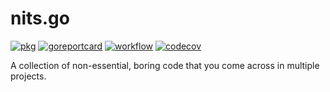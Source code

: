 # nits.go

[![pkg](https://pkg.go.dev/badge/github.com/newtstat/nits.go)](https://pkg.go.dev/github.com/newtstat/nits.go)
[![goreportcard](https://goreportcard.com/badge/github.com/newtstat/nits.go)](https://goreportcard.com/report/github.com/newtstat/nits.go)
[![workflow](https://github.com/newtstat/nits.go/workflows/main/badge.svg)](https://github.com/newtstat/nits.go/tree/main)
[![codecov](https://codecov.io/gh/newtstat/nits.go/branch/main/graph/badge.svg?token=uETVVeWZNY)](https://codecov.io/gh/newtstat/nits.go)

A collection of non-essential, boring code that you come across in multiple projects.  
